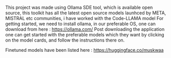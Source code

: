This project was made using Ollama SDE tool, which is available open source, this toolkit has all the latest open source models launhced by META, MISTRAL etc communities, i have worked with the Code-LLAMA model
For getting started, we need to install ollama, in our preferable OS, one can download from here : https://ollama.com/
Post downloading the application one can get started with the preferable models which they want by clicking on the model cards, and follow the instructions there on.

Finetuned models have been listed here : https://huggingface.co/muskwaa
